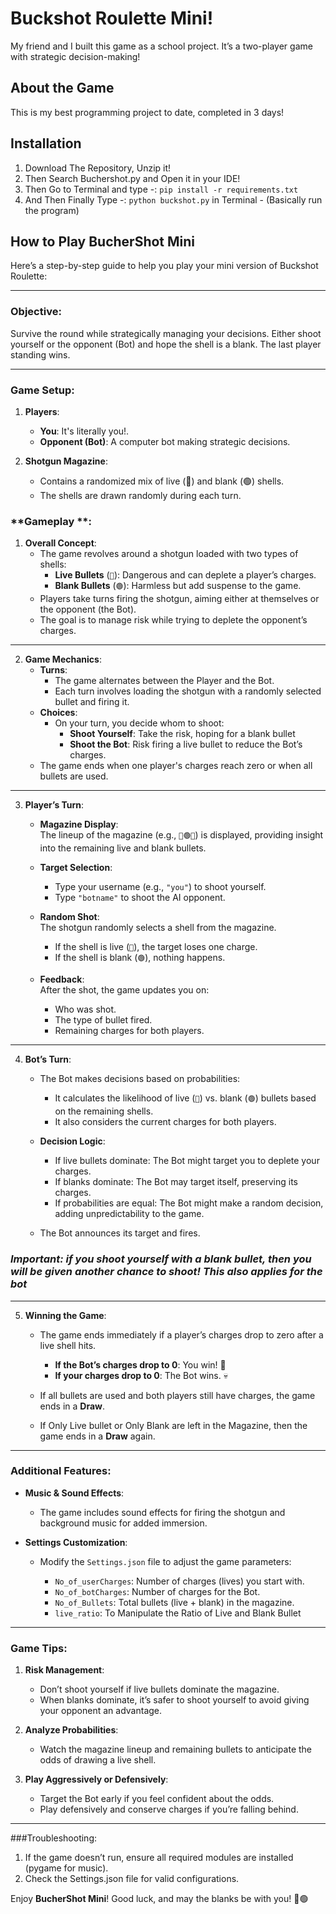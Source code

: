 # Buckshot Roulette Mini!
My friend and I built this game as a school project. It’s a two-player game with strategic decision-making!

## About the Game
This is my best programming project to date, completed in 3 days!

## Installation

1. Download The Repository, Unzip it!
2. Then Search Buchershot.py and Open it in your IDE!
3. Then Go to Terminal and type -: `pip install -r requirements.txt`
4. And Then Finally Type -: `python buckshot.py` in Terminal - (Basically run the program)

## **How to Play BucherShot Mini**

Here’s a step-by-step guide to help you play your mini version of Buckshot Roulette:

---

### **Objective**:
Survive the round while strategically managing your decisions. Either shoot yourself or the opponent (Bot) and hope the shell is a blank. The last player standing wins.

---

### **Game Setup**:

1. **Players**:
   - **You**: It's literally you!.
   - **Opponent (Bot)**: A computer bot making strategic decisions.

2. **Shotgun Magazine**:
   - Contains a randomized mix of live (🔴) and blank (🟢) shells.
   - The shells are drawn randomly during each turn.

### **Gameplay **:

1. **Overall Concept**:  
   - The game revolves around a shotgun loaded with two types of shells:  
     - **Live Bullets** (`🔴`): Dangerous and can deplete a player’s charges.  
     - **Blank Bullets** (`🟢`): Harmless but add suspense to the game.  
   - Players take turns firing the shotgun, aiming either at themselves or the opponent (the Bot).  
   - The goal is to manage risk while trying to deplete the opponent’s charges.

---

2. **Game Mechanics**:  
   - **Turns**:  
     - The game alternates between the Player and the Bot.  
     - Each turn involves loading the shotgun with a randomly selected bullet and firing it.  
   - **Choices**:  
     - On your turn, you decide whom to shoot:
       - **Shoot Yourself**: Take the risk, hoping for a blank bullet 
       - **Shoot the Bot**: Risk firing a live bullet to reduce the Bot’s charges.
   - The game ends when one player's charges reach zero or when all bullets are used.  

---

3. **Player’s Turn**:  
   - **Magazine Display**:  
     The lineup of the magazine (e.g., `🔴🟢🔴`) is displayed, providing insight into the remaining live and blank bullets.  
   - **Target Selection**:  
     - Type your username (e.g., `"you"`) to shoot yourself.  
     - Type `"botname"` to shoot the AI opponent.  
   - **Random Shot**:  
     The shotgun randomly selects a shell from the magazine.  
     - If the shell is live (`🔴`), the target loses one charge.  
     - If the shell is blank (`🟢`), nothing happens.
      
   - **Feedback**:  
     After the shot, the game updates you on:
     - Who was shot.  
     - The type of bullet fired.  
     - Remaining charges for both players.  

---

4. **Bot’s Turn**:  
   - The Bot makes decisions based on probabilities:
     - It calculates the likelihood of live (`🔴`) vs. blank (`🟢`) bullets based on the remaining shells.  
     - It also considers the current charges for both players.
       
   - **Decision Logic**:  
     - If live bullets dominate: The Bot might target you to deplete your charges.  
     - If blanks dominate: The Bot may target itself, preserving its charges.  
     - If probabilities are equal: The Bot might make a random decision, adding unpredictability to the game.
        
   - The Bot announces its target and fires.
  
### _Important: if you shoot yourself with a blank bullet, then you will be given another chance to shoot! This also applies for the bot_

---

5. **Winning the Game**:  
   - The game ends immediately if a player’s charges drop to zero after a live shell hits.  
     - **If the Bot’s charges drop to 0**: You win! 🎉  
     - **If your charges drop to 0**: The Bot wins. 💀
       
   - If all bullets are used and both players still have charges, the game ends in a **Draw**.
   - If Only Live bullet or Only Blank are left in the Magazine, then the game ends in a **Draw** again.

---

### **Additional Features**:

- **Music & Sound Effects**:  
  - The game includes sound effects for firing the shotgun and background music for added immersion.  

- **Settings Customization**:  
  - Modify the `Settings.json` file to adjust the game parameters:
    
    - `No_of_userCharges`: Number of charges (lives) you start with.  
    - `No_of_botCharges`: Number of charges for the Bot.  
    - `No_of_Bullets`: Total bullets (live + blank) in the magazine.
    - `live_ratio`: To Manipulate the Ratio of Live and Blank Bullet

---

### **Game Tips**:
1. **Risk Management**:  
   - Don’t shoot yourself if live bullets dominate the magazine.  
   - When blanks dominate, it’s safer to shoot yourself to avoid giving your opponent an advantage.  

2. **Analyze Probabilities**:  
   - Watch the magazine lineup and remaining bullets to anticipate the odds of drawing a live shell.  

3. **Play Aggressively or Defensively**:  
   - Target the Bot early if you feel confident about the odds.  
   - Play defensively and conserve charges if you’re falling behind.  

---
###Troubleshooting:

1. If the game doesn’t run, ensure all required modules are installed (pygame for music).
2. Check the Settings.json file for valid configurations.

Enjoy **BucherShot Mini**! Good luck, and may the blanks be with you! 🔫🟢


